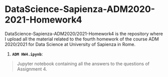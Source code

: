 # DataScience-Sapienza-ADM2020-2021-Homework4
DataScience-Sapienza-ADM2020/2021-Homework4 is the repository where I upload 
all the material related to the fourth homework of the course ADM 2020/2021 for Data Science at University of Sapienza in Rome.


1.  **```ADM HW4.ipynb```**:
> Jupyter notebook containing all the answers to the questions of Assignment 4.
